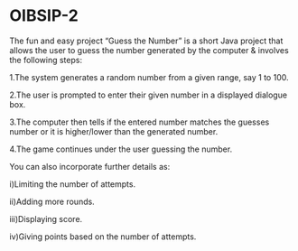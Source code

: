 # OIBSIP-2

The fun and easy project “Guess the Number” is a short Java project that allows the user to guess the number generated by the computer & involves the following steps:

1.The system generates a random number from a given range, say 1 to 100.

2.The user is prompted to enter their given number in a displayed dialogue box.

3.The computer then tells if the entered number matches the guesses number or it is higher/lower than the generated number.

4.The game continues under the user guessing the number.

You can also incorporate further details as:

i)Limiting the number of attempts.

ii)Adding more rounds.

iii)Displaying score.

iv)Giving points based on the number of attempts.



